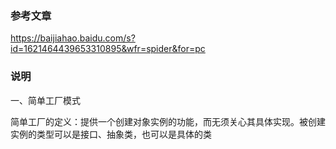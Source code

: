 ### 参考文章
https://baijiahao.baidu.com/s?id=1621464439653310895&wfr=spider&for=pc

### 说明
一、简单工厂模式

简单工厂的定义：提供一个创建对象实例的功能，而无须关心其具体实现。被创建实例的类型可以是接口、抽象类，也可以是具体的类

